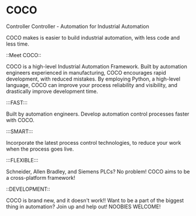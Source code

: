 # COCO
Controller Controller - Automation for Industrial Automation

COCO makes is easier to build industrial automation, with less code and less time.

::Meet COCO::

COCO is a high-level Industrial Automation Framework. Built by automation engineers experienced in manufacturing, COCO encourages rapid development, with reduced mistakes. By employing Python, a high-level language, COCO can improve your process reliability and visibility, and drastically improve development time.


:::FAST:::

Built by automation engineers. Develop automation control processes faster with COCO.

:::SMART:::

Incorporate the latest process control technologies, to reduce your work when the process goes live.

:::FLEXIBLE:::

Schneider, Allen Bradley, and Siemens PLCs? No problem! COCO aims to be a cross-platform framework!

::DEVELOPMENT::

COCO is brand new, and it doesn't work!! Want to be a part of the biggest thing in automation? Join up and help out! NOOBIES WELCOME!
